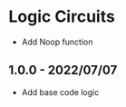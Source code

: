 # Logic Circuits

<!-- Unreleased -->
- Add Noop function

## 1.0.0 - 2022/07/07
- Add base code logic